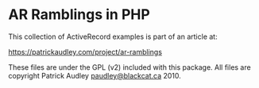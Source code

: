# AR Ramblings in PHP

This collection of ActiveRecord examples is part of an article at:

   https://patrickaudley.com/project/ar-ramblings

These files are under the GPL (v2) included with this package.
All files are copyright Patrick Audley <paudley@blackcat.ca> 2010.
